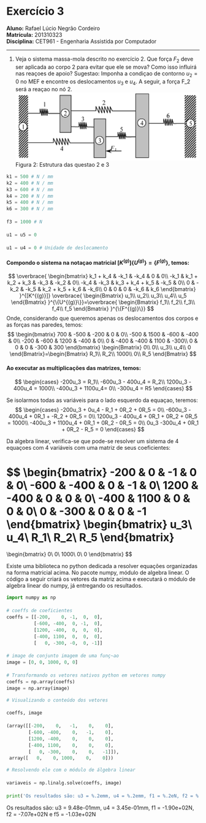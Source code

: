 # Exercício 3

**Aluno:** Rafael Lúcio Negrão Cordeiro<br/>
**Matrícula:** 201310323<br/>
**Disciplina:** CET961 - Engenharia Assistida por Computador

---
1. Veja o sistema massa-mola descrito no exercício 2. Que força $F_2$ deve ser aplicada ao corpo 2 para evitar que ele se mova? Como isso influirá nas reaçoes de apoio? Sugestao: Imponha a condiçao de contorno $u_2 = 0$ no MEF e encontre os deslocamentos $u_3$ e $u_4$. A seguir, a força F_2 será a reaçao no nó 2.
![](exec2_statement.png)
<span class="caption">Figura 2: Estrutura das questao 2 e 3</span>
```python
k1 = 500 # N / mm
k2 = 400 # N / mm
k3 = 600 # N / mm
k4 = 200 # N / mm
k5 = 400 # N / mm
k6 = 300 # N / mm

f3 = 1000 # N

u1 = u5 = 0

u1 = u4 = 0 # Unidade de deslocamento
```

#### Compondo o sistema na notaçao matricial $[K^{(g)}]\{U^{(g)}\} = \{F^{(g)}\}$, temos:

$$
\overbrace{
    \begin{bmatrix}
        k_1 + k_4 & -k_1 & -k_4 & 0 & 0\\
        -k_1 & k_1 + k_2 + k_3 & -k_3 & -k_2 & 0\\
        -k_4 & -k_3 & k_3 + k_4 + k_5 & -k_5 & 0\\
        0 & -k_2 & -k_5 & k_2 + k_5 + k_6 & -k_6\\
        0 & 0 & 0 & -k_6 & k_6
    \end{bmatrix}
}^{[K^{(g)}]}
\overbrace{
    \begin{Bmatrix}
        u_1\\
        u_2\\
        u_3\\
        u_4\\
        u_5
    \end{Bmatrix}
}^{\{U^{(g)}\}}=\overbrace{
    \begin{Bmatrix}
        f_1\\
        f_2\\
        f_3\\
        f_4\\
        f_5
    \end{Bmatrix}
}^{\{F^{(g)}\}}
$$
Onde, considerando que queremos apenas os deslocamentos dos corpos e as forças nas paredes, temos:
$$
\begin{bmatrix}
    700 & -500 & -200 & 0 & 0\\
    -500 & 1500 & -600 & -400 & 0\\
    -200 & -600 & 1200 & -400 & 0\\
    0 & -400 & -400 & 1100 & -300\\
    0 & 0 & 0 & -300 & 300
\end{bmatrix}
\begin{Bmatrix}
    0\\
    0\\
    u_3\\
    u_4\\
    0
\end{Bmatrix}=\begin{Bmatrix}
    R_1\\
    R_2\\
    1000\\
    0\\
    R_5
\end{Bmatrix}
$$

#### Ao executar as multiplicações das matrizes, temos:
$$
\begin{cases}
    -200u_3 = R_1\\
    -600u_3 - 400u_4 = R_2\\
    1200u_3 - 400u_4 = 1000\\
    -400u_3 + 1100u_4= 0\\
    -300u_4 = R5
\end{cases}
$$

Se isolarmos todas as variáveis para o lado esquerdo da equaçao, teremos:
$$
\begin{cases}
   -200u_3 + 0u_4 - R_1 + 0R_2 + 0R_5 = 0\\
   -600u_3 - 400u_4 + 0R_1 + -R_2 + 0R_5 = 0\\
   1200u_3 - 400u_4 + 0R_1 + 0R_2 + 0R_5 = 1000\\
   -400u_3 + 1100u_4 + 0R_1 + 0R_2 - 0R_5 = 0\\
    0u_3 -300u_4 + 0R_1 + 0R_2 - R_5 = 0
\end{cases}
$$

Da algebra linear, verifica-se que pode-se resolver um sistema de 4 equaçoes com 4 variáveis com uma matriz de seus coeficientes:

$$
\begin{bmatrix}
    -200 & 0 & -1 & 0 & 0\\
    -600 & -400 &  0 & -1 & 0\\
    1200 & -400 & 0 & 0 & 0\\
    -400 & 1100 & 0 & 0 & 0\\
      0  &  -300 & 0 & 0 & -1
\end{bmatrix}
\begin{bmatrix}
    u_3\\
    u_4\\
    R_1\\
    R_2\\
    R_5
\end{bmatrix}
=
\begin{bmatrix}
    0\\
    0\\
    1000\\
    0\\
    0
\end{bmatrix}
$$

Existe uma biblioteca no python dedicada a resolver equações organizadas na forma matricial acima. No pacote numpy, módulo de algebra linear. O código a seguir criará os vetores da matriz acima e executará o módulo de algebra linear do numpy, já entregando os resultados.

```python
import numpy as np

# coeffs de coeficientes
coeffs = [[-200,    0, -1,  0,  0],
          [-600, -400,  0, -1,  0],
          [1200, -400,  0,  0,  0],
          [-400, 1100,  0,  0,  0],
          [   0, -300, -0,  0, -1]]

# image de conjunto imagem de uma funç~ao
image = [0, 0, 1000, 0, 0]

# Transformando os vetores nativos python em vetores numpy
coeffs = np.array(coeffs)
image = np.array(image)
```

```python
# Visualizando o conteúdo dos vetores

coeffs, image

(array([[-200,    0,   -1,    0,    0],
        [-600, -400,    0,   -1,    0],
        [1200, -400,    0,    0,    0],
        [-400, 1100,    0,    0,    0],
        [   0, -300,    0,    0,   -1]]),
 array([   0,    0, 1000,    0,    0]))
```

```python
# Resolvendo ele com o módulo de álgebra linear

variaveis = np.linalg.solve(coeffs, image)

print('Os resultados são: u3 = %.2emm, u4 = %.2emm, f1 = %.2eN, f2 = %.2eN e f5 = %.2eN' % tuple(variaveis))
```
<span class="caption">Os resultados são: u3 = 9.48e-01mm, u4 = 3.45e-01mm, f1 = -1.90e+02N, f2 = -7.07e+02N e f5 = -1.03e+02N
</span>
